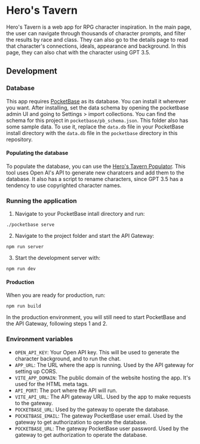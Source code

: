 # Hero's Tavern

Hero's Tavern is a web app for RPG character inspiration. In the main page, the user can navigate through thousands of character prompts, and filter the results by race and class. They can also go to the details page to read that character's connections, ideals, appearance and background. In this page, they can also chat with the character using GPT 3.5.

## Development

### Database

This app requires [PocketBase](https://pocketbase.io/) as its database. You can install it wherever you want. After installing, set the data schema by opening the pocketbase admin UI and going to Settings > import collections. You can find the schema for this project in `pocketbase/pb_schema.json`. This folder also has some sample data. To use it, replace the `data.db` file in your PocketBase install directory with the `data.db` file in the `pocketbase` directory in this repository.

#### Populating the database

To populate the database, you can use the [Hero's Tavern Populator](https://github.com/Rayuaz/heros-tavern-populator). This tool uses Open AI's API to generate new charatcers and add them to the database. It also has a script to rename characters, since GPT 3.5 has a tendency to use copyrighted character names.

### Running the application

1. Navigate to your PocketBase intall directory and run:

```
./pocketbase serve
```

2. Navigate to the project folder and start the API Gateway:

```
npm run server
```

3. Start the development server with:

```
npm run dev
```

#### Production

When you are ready for production, run:

```
npm run build
```

In the production environment, you will still need to start PocketBase and the API Gateway, following steps 1 and 2.

### Environment variables

-   `OPEN_API_KEY`: Your Open API key. This will be used to generate the character background, and to run the chat.
-   `APP_URL`: The URL where the app is running. Used by the API gateway for setting up CORS.
-   `VITE_APP_DOMAIN`: The public domain of the website hosting the app. It's used for the HTML meta tags.
-   `API_PORT`: The port where the API will run.
-   `VITE_API_URL`: The API gateway URL. Used by the app to make requests to the gateway.
-   `POCKETBASE_URL`: Used by the gateway to operate the database.
-   `POCKETBASE_EMAIL`: The gateway PocketBase user email. Used by the gateway to get authorization to operate the database.
-   `POCKETBASE_URL`: The gateway PocketBase user password. Used by the gateway to get authorization to operate the database.
